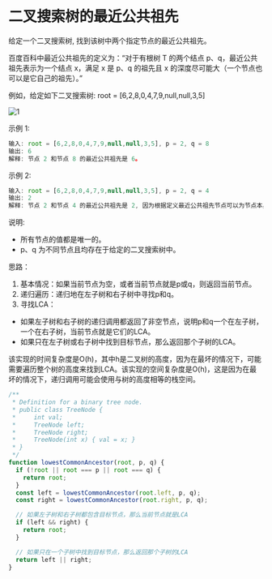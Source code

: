# 二叉搜索树的最近公共祖先

给定一个二叉搜索树, 找到该树中两个指定节点的最近公共祖先。

百度百科中最近公共祖先的定义为：“对于有根树 T 的两个结点 p、q，最近公共祖先表示为一个结点 x，满足 x 是 p、q 的祖先且 x 的深度尽可能大（一个节点也可以是它自己的祖先）。”

例如，给定如下二叉搜索树: root = [6,2,8,0,4,7,9,null,null,3,5]

![1](https://assets.leetcode-cn.com/aliyun-lc-upload/uploads/2018/12/14/binarysearchtree_improved.png)

示例 1:

```js
输入: root = [6,2,8,0,4,7,9,null,null,3,5], p = 2, q = 8
输出: 6
解释: 节点 2 和节点 8 的最近公共祖先是 6。
```

示例 2:

```js
输入: root = [6,2,8,0,4,7,9,null,null,3,5], p = 2, q = 4
输出: 2
解释: 节点 2 和节点 4 的最近公共祖先是 2, 因为根据定义最近公共祖先节点可以为节点本身。
```

说明:

- 所有节点的值都是唯一的。
- p、q 为不同节点且均存在于给定的二叉搜索树中。

思路：

1. 基本情况：如果当前节点为空，或者当前节点就是p或q，则返回当前节点。
2. 递归遍历：递归地在左子树和右子树中寻找p和q。
3. 寻找LCA：
  - 如果左子树和右子树的递归调用都返回了非空节点，说明p和q一个在左子树，一个在右子树，当前节点就是它们的LCA。
  - 如果只在左子树或右子树中找到目标节点，那么返回那个子树的LCA。

该实现的时间复杂度是O(h)，其中h是二叉树的高度，因为在最坏的情况下，可能需要遍历整个树的高度来找到LCA。该实现的空间复杂度是O(h)，这是因为在最坏的情况下，递归调用可能会使用与树的高度相等的栈空间。

```ts
/**
 * Definition for a binary tree node.
 * public class TreeNode {
 *     int val;
 *     TreeNode left;
 *     TreeNode right;
 *     TreeNode(int x) { val = x; }
 * }
 */
function lowestCommonAncestor(root, p, q) {
  if (!root || root === p || root === q) {
    return root;
  }
  const left = lowestCommonAncestor(root.left, p, q);
  const right = lowestCommonAncestor(root.right, p, q);

  // 如果左子树和右子树都包含目标节点，那么当前节点就是LCA
  if (left && right) {
    return root;
  }

  // 如果只在一个子树中找到目标节点，那么返回那个子树的LCA
  return left || right;
}
```
